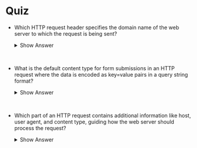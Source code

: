 # Quiz

- Which HTTP request header specifies the domain name of the web server to which the request is being sent?

  <details>
    <summary>Show Answer</summary>

    ✅ Host
  </details>

<br>

- What is the default content type for form submissions in an HTTP request where the data is encoded as key=value pairs in a query string format?

  <details>
    <summary>Show Answer</summary>

    ✅ application/x-www-form-urlencoded
  </details>

<br>

- Which part of an HTTP request contains additional information like host, user agent, and content type, guiding how the web server should process the request?

  <details>
    <summary>Show Answer</summary>

    ✅ Request Header
  </details>